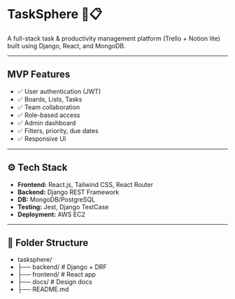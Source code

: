 # TaskSphere 🧠📋

A full-stack task & productivity management platform (Trello + Notion lite) built using Django, React, and MongoDB.

---

## MVP Features
- ✅ User authentication (JWT)
- ✅ Boards, Lists, Tasks
- ✅ Team collaboration
- ✅ Role-based access
- ✅ Admin dashboard
- ✅ Filters, priority, due dates
- ✅ Responsive UI

---

## ⚙️ Tech Stack
- **Frontend:** React.js, Tailwind CSS, React Router
- **Backend:** Django REST Framework
- **DB:** MongoDB/PostgreSQL
- **Testing:** Jest, Django TestCase
- **Deployment:** AWS EC2

---

## 📁 Folder Structure
- tasksphere/
- ├── backend/ # Django + DRF
- ├── frontend/ # React app
- ├── docs/ # Design docs
- ├── README.md
